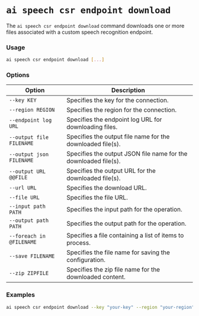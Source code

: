 # `ai speech csr endpoint download`

The `ai speech csr endpoint download` command downloads one or more files associated with a custom speech recognition endpoint.

### Usage
``` bash
ai speech csr endpoint download [...]
```

### Options
| Option | Description |
| --- | --- |
| `--key KEY` | Specifies the key for the connection. |
| `--region REGION` | Specifies the region for the connection. |
| `--endpoint log URL` | Specifies the endpoint log URL for downloading files. |
| `--output file FILENAME` | Specifies the output file name for the downloaded file(s). |
| `--output json FILENAME` | Specifies the output JSON file name for the downloaded file(s). |
| `--output URL @@FILE` | Specifies the output URL for the downloaded file(s). |
| `--url URL` | Specifies the download URL. |
| `--file URL` | Specifies the file URL. |
| `--input path PATH` | Specifies the input path for the operation. |
| `--output path PATH` | Specifies the output path for the operation. |
| `--foreach in @FILENAME` | Specifies a file containing a list of items to process. |
| `--save FILENAME` | Specifies the file name for saving the configuration. |
| `--zip ZIPFILE` | Specifies the zip file name for the downloaded content. |

### Examples
``` bash title="Download files associated with a custom speech recognition endpoint"
ai speech csr endpoint download --key "your-key" --region "your-region" --endpoint log "your-endpoint-log-url" --output file "output-filename"
```